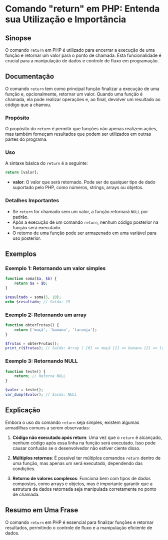 <!--
Meta Description: # Comando "return" em PHP: Entenda sua Utilização e Importância ## Sinopse O comando `return` em PHP é utilizado para encerrar a execução de uma funçã...
Meta Keywords: return, função, valor, php, uma
-->

# Comando "return" em PHP: Entenda sua Utilização e Importância

## Sinopse
O comando `return` em PHP é utilizado para encerrar a execução de uma função e retornar um valor para o ponto de chamada. Esta funcionalidade é crucial para a manipulação de dados e controle de fluxo em programação.

## Documentação
O comando `return` tem como principal função finalizar a execução de uma função e, opcionalmente, retornar um valor. Quando uma função é chamada, ela pode realizar operações e, ao final, devolver um resultado ao código que a chamou.

### Propósito
O propósito do `return` é permitir que funções não apenas realizem ações, mas também forneçam resultados que podem ser utilizados em outras partes do programa.

### Uso
A sintaxe básica do `return` é a seguinte:

```php
return [valor];
```

- **valor**: O valor que será retornado. Pode ser de qualquer tipo de dado suportado pelo PHP, como números, strings, arrays ou objetos.

### Detalhes Importantes
- Se `return` for chamado sem um valor, a função retornará `NULL` por padrão.
- Após a execução de um comando `return`, nenhum código posterior na função será executado.
- O retorno de uma função pode ser armazenado em uma variável para uso posterior.

## Exemplos

### Exemplo 1: Retornando um valor simples

```php
function soma($a, $b) {
    return $a + $b;
}

$resultado = soma(5, 10);
echo $resultado; // Saída: 15
```

### Exemplo 2: Retornando um array

```php
function obterFrutas() {
    return ['maçã', 'banana', 'laranja'];
}

$frutas = obterFrutas();
print_r($frutas); // Saída: Array ( [0] => maçã [1] => banana [2] => laranja )
```

### Exemplo 3: Retornando NULL

```php
function teste() {
    return; // Retorna NULL
}

$valor = teste();
var_dump($valor); // Saída: NULL
```

## Explicação
Embora o uso do comando `return` seja simples, existem algumas armadilhas comuns a serem observadas:

1. **Código não executado após return**: Uma vez que o `return` é alcançado, nenhum código após essa linha na função será executado. Isso pode causar confusão se o desenvolvedor não estiver ciente disso.

2. **Múltiplos retornos**: É possível ter múltiplos comandos `return` dentro de uma função, mas apenas um será executado, dependendo das condições.

3. **Retorno de valores complexos**: Funciona bem com tipos de dados compostos, como arrays e objetos, mas é importante garantir que a estrutura de dados retornada seja manipulada corretamente no ponto de chamada.

## Resumo em Uma Frase
O comando `return` em PHP é essencial para finalizar funções e retornar resultados, permitindo o controle de fluxo e a manipulação eficiente de dados.